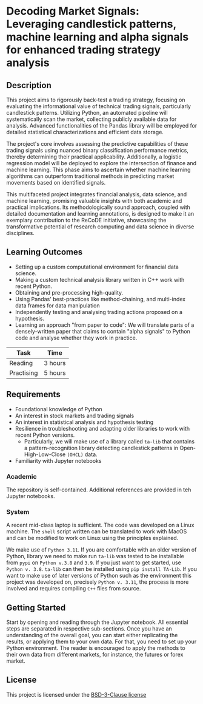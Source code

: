 <!-- Your Project title, make it sound catchy! -->

# Decoding Market Signals: Leveraging candlestick patterns, machine learning and alpha signals for enhanced trading strategy analysis

<!-- Provide a short description to your project -->

## Description

This project aims to rigorously back-test a trading strategy, focusing on evaluating the informational value of technical trading signals, particularly candlestick patterns. Utilizing Python, an automated pipeline will systematically scan the market, collecting publicly available data for analysis. Advanced functionalities of the Pandas library will be employed for detailed statistical characterizations and efficient data storage.

The project's core involves assessing the predictive capabilities of these trading signals using nuanced binary classification performance metrics, thereby determining their practical applicability. Additionally, a logistic regression model will be deployed to explore the intersection of finance and machine learning. This phase aims to ascertain whether machine learning algorithms can outperform traditional methods in predicting market movements based on identified signals.

This multifaceted project integrates financial analysis, data science, and machine learning, promising valuable insights with both academic and practical implications. Its methodologically sound approach, coupled with detailed documentation and learning annotations, is designed to make it an exemplary contribution to the ReCoDE initiative, showcasing the transformative potential of research computing and data science in diverse disciplines.

<!-- What should the students going through your exemplar learn -->

## Learning Outcomes

- Setting up a custom computational environment for financial data science.
- Making a custom technical analysis library written in C++ work with recent Python. 
- Obtaining and pre-processing high-quality.
- Using Pandas' best-practices like method-chaining, and multi-index data frames for data manipulation  
- Independently testing and analysing trading actions proposed on a hypothesis.
- Learning an approach "from paper to code": We will translate parts of a densely-written paper that claims to contain "alpha signals" to Python code and analyse whether they work in practice.


<!-- How long should they spend reading and practising using your Code.
Provide your best estimate -->

| Task       | Time    |
| ---------- | ------- |
| Reading    | 3 hours |
| Practising | 5 hours |

## Requirements

<!--
If your exemplar requires students to have a background knowledge of something
especially this is the place to mention that.

List any resources you would recommend to get the students started.

If there is an existing exemplar in the ReCoDE repositories link to that.
-->

- Foundational knowledge of Python
- An interest in stock markets and trading signals
- An interest in statistical analysis and hypothesis testing
- Resilience in troubleshooting and adapting older libraries to work with recent Python versions.
  - Particularly, we will make use of a library called `ta-lib` that contains a pattern-recognition library detecting candlestick patterns in Open-High-Low-Close `(OHCL)` data.
- Familiarity with Jupyter notebooks

### Academic

<!-- List the system requirements and how to obtain them, that can be as simple
as adding a hyperlink to as detailed as writting step-by-step instructions.
How detailed the instructions should be will vary on a case-by-case basis.

Here are some examples:

- 50 GB of disk space to hold Dataset X
- Anaconda
- Python 3.11 or newer
- Access to the HPC
- PETSc v3.16
- gfortran compiler
- Paraview
-->

The repository is self-contained. Additional references are provided in teh Jupyter notebooks. 


### System

<!-- Instructions on how the student should start going through the exemplar.

Structure this section as you see fit but try to be clear, concise and accurate
when writing your instructions.

For example:
Start by watching the introduction video,
then study Jupyter notebooks 1-3 in the `intro` folder
and attempt to complete exercise 1a and 1b.

Once done, start going through through the PDF in the `main` folder.
By the end of it you should be able to solve exercises 2 to 4.

A final exercise can be found in the `final` folder.

Solutions to the above can be found in `solutions`.
-->

A recent mid-class laptop is sufficient. The code was developed on a Linux machine. The `shell` script written
can be translated to work with MacOS and can be modified to work on Linux using the principles explained.

We make use of `Python 3.11`. If you are comfortable with an older version of Python, library we need to make run 
`ta-lib` was tested to be installable from `pypi` on `Python v.3.8` and `3.9`.
If you just want to get started, use `Python v. 3.8`. `ta-lib` can then be installed using `pip install TA-Lib`. 
If you want to make use of later versions of Python such as the environment this project was developed on, precisely 
`Python v. 3.11`, the process is more involved and requires compiling `C++` files from source. 


## Getting Started

<!-- An overview of the files and folder in the exemplar.
Not all files and directories need to be listed, just the important
sections of your project, like the learning material, the code, the tests, etc.

A good starting point is using the command `tree` in a terminal(Unix),
copying its output and then removing the unimportant parts.

You can use ellipsis (...) to suggest that there are more files or folders
in a tree node.
-->

Start by opening and reading through the Jupyter notebook. All essential steps are separated in respective sub-sections.
Once you have an understanding of the overall goal, you can start either replicating the results, 
or applying them to your own data. For that, you need to set up your Python environment. The reader is encouraged to apply the methods 
to their own data from different markets, for instance, the futures or forex market. 


<!--
The below is a TODO
-->

[comment]: <> (## Project Structure)


[comment]: <> (```log)

[comment]: <> (.)

[comment]: <> (├── examples)

[comment]: <> (│   ├── ex1)

[comment]: <> (│   └── ex2)

[comment]: <> (├── src)

[comment]: <> (|   ├── file1.py)

[comment]: <> (|   ├── file2.cpp)

[comment]: <> (|   ├── ...)

[comment]: <> (│   └── data)

[comment]: <> (├── app)

[comment]: <> (├── docs)

[comment]: <> (├── main)

[comment]: <> (└── test)

[comment]: <> (```)

<!-- Change this to your License. Make sure you have added the file on GitHub -->

## License

This project is licensed under the [BSD-3-Clause license](LICENSE.md)
